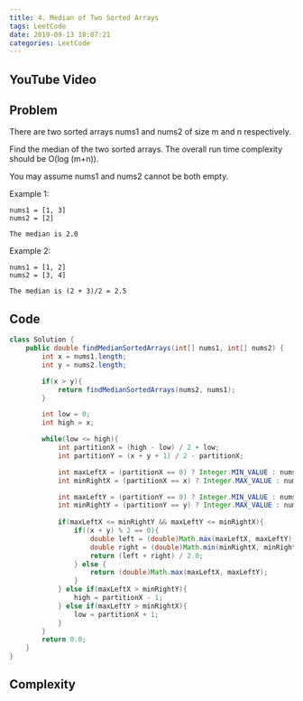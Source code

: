 ```yaml
---
title: 4. Median of Two Sorted Arrays
tags: LeetCode
date: 2019-09-13 18:07:21
categories: LeetCode
---
```

## YouTube Video


## Problem
There are two sorted arrays nums1 and nums2 of size m and n respectively.

Find the median of the two sorted arrays. The overall run time complexity should be O(log (m+n)).

You may assume nums1 and nums2 cannot be both empty.

Example 1:
```
nums1 = [1, 3]
nums2 = [2]

The median is 2.0
```
Example 2:
```
nums1 = [1, 2]
nums2 = [3, 4]

The median is (2 + 3)/2 = 2.5
```

## Code
```java
class Solution {
    public double findMedianSortedArrays(int[] nums1, int[] nums2) {
        int x = nums1.length;
        int y = nums2.length;

        if(x > y){
            return findMedianSortedArrays(nums2, nums1);
        }

        int low = 0;
        int high = x;

        while(low <= high){
            int partitionX = (high - low) / 2 + low;
            int partitionY = (x + y + 1) / 2 - partitionX;

            int maxLeftX = (partitionX == 0) ? Integer.MIN_VALUE : nums1[partitionX - 1];
            int minRightX = (partitionX == x) ? Integer.MAX_VALUE : nums1[partitionX]; 

            int maxLeftY = (partitionY == 0) ? Integer.MIN_VALUE : nums2[partitionY - 1];
            int minRightY = (partitionY == y) ? Integer.MAX_VALUE : nums2[partitionY];
            
            if(maxLeftX <= minRightY && maxLeftY <= minRightX){
                if((x + y) % 2 == 0){
                    double left = (double)Math.max(maxLeftX, maxLeftY);
                    double right = (double)Math.min(minRightX, minRightY);
                    return (left + right) / 2.0;
                } else {
                    return (double)Math.max(maxLeftX, maxLeftY);
                }
            } else if(maxLeftX > minRightY){
                high = partitionX - 1;
            } else if(maxLeftY > minRightX){
                low = partitionX + 1;
            }
        }
        return 0.0;
    }
}
```

## Complexity
